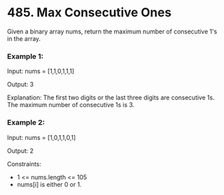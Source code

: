 # 485. Max Consecutive Ones

Given a binary array nums, return the maximum number of consecutive 1's in the
array.

### Example 1:

Input: nums = [1,1,0,1,1,1]

Output: 3

Explanation: The first two digits or the last three digits are consecutive 1s.
The maximum number of consecutive 1s is 3.

### Example 2:

Input: nums = [1,0,1,1,0,1]

Output: 2

Constraints:

- 1 <= nums.length <= 105
- nums[i] is either 0 or 1.
